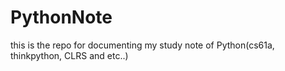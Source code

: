 # PythonNote
this is the repo for documenting my study note of Python(cs61a, thinkpython, CLRS and etc..)
